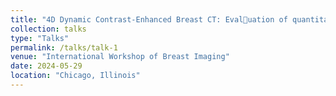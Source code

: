 ```yaml
---
title: "4D Dynamic Contrast-Enhanced Breast CT: Evaluation of quantitative accuracy (2024)"
collection: talks
type: "Talks"
permalink: /talks/talk-1
venue: "International Workshop of Breast Imaging"
date: 2024-05-29
location: "Chicago, Illinois"
---
```

